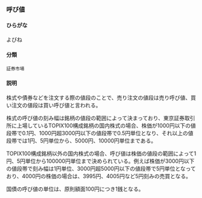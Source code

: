 <div style="display:none;">

## [あ行](securities-terms?id=あ行)
## [か行](securities-terms?id=か行)
## [さ行](securities-terms?id=さ行)
## [た行](securities-terms?id=た行)
## [な行](securities-terms?id=な行)
## [は行](securities-terms?id=は行)
## [ま行](securities-terms?id=ま行)
## [や行](securities-terms?id=や行)

</div>

### 呼び値

#### ひらがな

よびね

#### 分類

`証券市場`

#### 説明

株式や債券などを注文する際の値段のことで、売り注文の値段は売り呼び値、買い注文の値段は買い呼び値と言われる。
 
株式の呼び値の刻み幅は銘柄の値段の範囲によって決まっており、東京証券取引所に上場しているTOPIX100構成銘柄の国内株式の場合、株価が1000円以下の値段帯で0.1円、1000円超3000円以下の値段帯で0.5円単位となり、それ以上の値段帯では1円、5円単位から、5000円、10000円単位まである。
 
TOPIX100構成銘柄以外の国内株式の場合、呼び値は株価の値段の範囲によって1円、5円単位から100000円単位まで決められている。例えば株価が3000円以下の値段帯で刻み幅は1円単位、3000円超5000円以下の値段帯で5円単位となっており、4000円の株価の場合は、3995円、4005円など5円刻みの売買となる。
 
国債の呼び値の単位は、原則額面100円につき1銭となる。

<div style="display:none;">

## [ら行](securities-terms?id=ら行)
## [わ行](securities-terms?id=わ行)
## [英数字・記号](securities-terms?id=英数字・記号)

</div>

